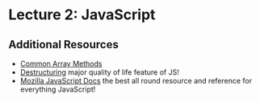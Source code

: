 # Lecture 2: JavaScript

## Additional Resources

- [Common Array Methods](https://www.youtube.com/watch?v=R8rmfD9Y5-c)
- [Destructuring](https://www.youtube.com/watch?v=NIq3qLaHCIs) major quality of life feature of JS!
- [Mozilla JavaScript Docs](https://developer.mozilla.org/en-US/docs/Web/JavaScript) the best all round resource and reference for everything JavaScript!
